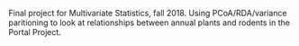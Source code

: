 Final project for Multivariate Statistics, fall 2018. Using PCoA/RDA/variance paritioning to look at relationships between annual plants and rodents in the Portal Project.
